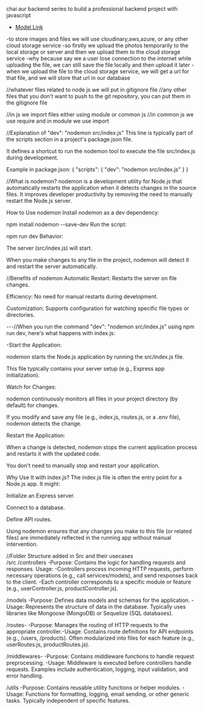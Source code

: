 chai aur backend series to build a professional backend project with javascript

- [Model Link ](https://app.eraser.io/workspace/YtPqZ1VogxGy1jzIDkzj)

-to store images and files we will use cloudinary,aws,azure, or any other cloud storage service
-so firstly we upload the photos temporarily to the local storage or server and then we upload them to the cloud storage service
-why because say we a user lose connection to the internet while uploading the file, we can still save the file locally and then upload it later
-when we upload the file to the cloud storage service, we will get a url for that file, and we will store that url in our database

//whatever files related to node js we will put in gitignore file
//any other files that you don't want to push to the git repository, you can put them in the gitignore file

//in js we import files either using module or common js
//in common js we use require and in module we use import

//Explanation of "dev": "nodemon src/index.js"
This line is typically part of the scripts section in a project's package.json file.

It defines a shortcut to run the nodemon tool to execute the file src/index.js during development.

Example in package.json:
{
"scripts": {
"dev": "nodemon src/index.js"
}
}

//What is nodemon?
nodemon is a development utility for Node.js that automatically restarts the application when it detects changes in the source files. It improves developer productivity by removing the need to manually restart the Node.js server.

How to Use nodemon
Install nodemon as a dev dependency:

npm install nodemon --save-dev
Run the script:

npm run dev
Behavior:

The server (src/index.js) will start.

When you make changes to any file in the project, nodemon will detect it and restart the server automatically.

//Benefits of nodemon
Automatic Restart: Restarts the server on file changes.

Efficiency: No need for manual restarts during development.

Customization: Supports configuration for watching specific file types or directories.

---//When you run the command "dev": "nodemon src/index.js" using npm run dev, here's what happens with index.js:

-Start the Application:

nodemon starts the Node.js application by running the src/index.js file.

This file typically contains your server setup (e.g., Express app initialization).

Watch for Changes:

nodemon continuously monitors all files in your project directory (by default) for changes.

If you modify and save any file (e.g., index.js, routes.js, or a .env file), nodemon detects the change.

Restart the Application:

When a change is detected, nodemon stops the current application process and restarts it with the updated code.

You don't need to manually stop and restart your application.

Why Use It with index.js?
The index.js file is often the entry point for a Node.js app. It might:

Initialize an Express server.

Connect to a database.

Define API routes.

Using nodemon ensures that any changes you make to this file (or related files) are immediately reflected in the running app without manual intervention.

//Folder Structure added in Src and their usecases  
/src
/controllers
-Purpose: Contains the logic for handling requests and responses.
Usage:
-Controllers process incoming HTTP requests, perform necessary operations (e.g., call services/models), and send responses back to the client.
-Each controller corresponds to a specific module or feature (e.g., userController.js, productController.js).

/models
-Purpose: Defines data models and schemas for the application.
-Usage:
Represents the structure of data in the database.
Typically uses libraries like Mongoose (MongoDB) or Sequelize (SQL databases).

/routes-
-Purpose: Manages the routing of HTTP requests to the appropriate controller.-Usage:
Contains route definitions for API endpoints (e.g., /users, /products).
Often modularized into files for each feature (e.g., userRoutes.js, productRoutes.js).

/middlewares-
-Purpose: Contains middleware functions to handle request preprocessing.
-Usage:
Middleware is executed before controllers handle requests.
Examples include authentication, logging, input validation, and error handling.

/utils
-Purpose: Contains reusable utility functions or helper modules.
-Usage:
Functions for formatting, logging, email sending, or other generic tasks.
Typically independent of specific features.
